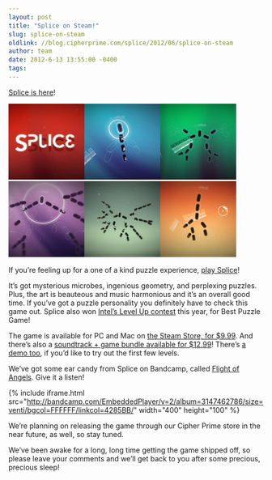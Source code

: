 ```yaml
---
layout: post
title: "Splice on Steam!"
slug: splice-on-steam
oldlink: //blog.cipherprime.com/splice/2012/06/splice-on-steam
author: team
date: 2012-6-13 13:55:00 -0400
tags: 
---
```


[Splice is here](http://playsplice.com)!

![](/img/blog/logo_w_red.png "Hongse")![](/img/blog/blue_02.png "Lanse")![](/img/blog/green_01.png "Lvse")![](/img/blog/light_purple_01.png "Zise")![](/img/blog/light_green_01.png "Qingse")![](/img/blog/orange_01.png "Juse")

If you’re feeling up for a one of a kind puzzle experience, [play Splice](http://store.steampowered.com/app/209790/)!

It’s got mysterious microbes, ingenious geometry, and perplexing puzzles. Plus, the art is beauteous and music harmonious and it’s an overall good time. If you’ve got a puzzle personality you definitely have to check this game out. Splice also won [Intel’s Level Up contest](http://software.intel.com/sites/campaigns/levelup2011/) this year, for Best Puzzle Game!

The game is available for PC and Mac on [the Steam Store, for $9.99](http://store.steampowered.com/app/209790/). And there’s also a [soundtrack + game bundle available for $12.99](http://store.steampowered.com/app/209801/)! There’s [a demo too](http://store.steampowered.com/app/209790/), if you’d like to try out the first few levels.

We’ve got some ear candy from Splice on Bandcamp, called [Flight of Angels](http://cipherprime.bandcamp.com/album/flight-of-angels-splice-ost). Give it a listen!  

{% include iframe.html src="http://bandcamp.com/EmbeddedPlayer/v=2/album=3147462786/size=venti/bgcol=FFFFFF/linkcol=4285BB/" width="400" height="100" %}

  
We’re planning on releasing the game through our Cipher Prime store in the near future, as well, so stay tuned.

We’ve been awake for a long, long time getting the game shipped off, so please leave your comments and we’ll get back to you after some precious, precious sleep!
